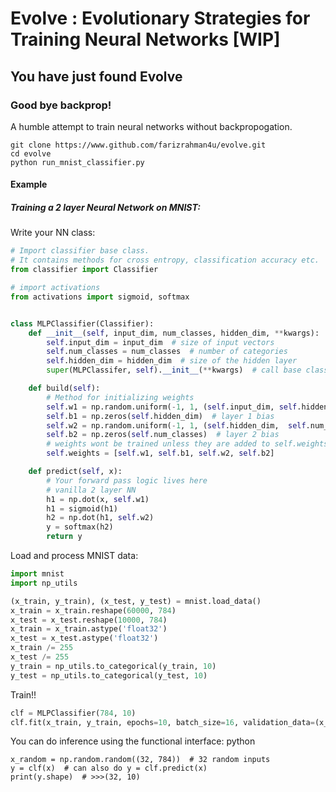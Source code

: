 # Evolve : Evolutionary Strategies for Training Neural Networks [WIP]

## You have just found Evolve

### Good bye backprop!

A humble attempt to train neural networks without backpropogation.

```shell
git clone https://www.github.com/farizrahman4u/evolve.git
cd evolve
python run_mnist_classifier.py
```


#### Example

##### Training a 2 layer Neural Network on MNIST:

Write your NN class:

```python
# Import classifier base class.
# It contains methods for cross entropy, classification accuracy etc.
from classifier import Classifier

# import activations
from activations import sigmoid, softmax


class MLPClassifier(Classifier):
    def __init__(self, input_dim, num_classes, hidden_dim, **kwargs):
        self.input_dim = input_dim  # size of input vectors
        self.num_classes = num_classes  # number of categories
        self.hidden_dim = hidden_dim  # size of the hidden layer
        super(MLPClassifer, self).__init__(**kwargs)  # call base class constructor

    def build(self):
        # Method for initializing weights
        self.w1 = np.random.uniform(-1, 1, (self.input_dim, self.hidden_dim))  # layer 1 matrix
        self.b1 = np.zeros(self.hidden_dim)  # layer 1 bias
        self.w2 = np.random.uniform(-1, 1, (self.hidden_dim,  self.num_classes))  # layer 2 matrix
        self.b2 = np.zeros(self.num_classes)  # layer 2 bias
        # weights wont be trained unless they are added to self.weights list
        self.weights = [self.w1, self.b1, self.w2, self.b2]

    def predict(self, x):
        # Your forward pass logic lives here
        # vanilla 2 layer NN
        h1 = np.dot(x, self.w1)
        h1 = sigmoid(h1)
        h2 = np.dot(h1, self.w2)
        y = softmax(h2)
        return y

```

Load and process MNIST data:

```python
import mnist
import np_utils

(x_train, y_train), (x_test, y_test) = mnist.load_data()
x_train = x_train.reshape(60000, 784)
x_test = x_test.reshape(10000, 784)
x_train = x_train.astype('float32')
x_test = x_test.astype('float32')
x_train /= 255
x_test /= 255
y_train = np_utils.to_categorical(y_train, 10)
y_test = np_utils.to_categorical(y_test, 10)
```

Train!!

```python
clf = MLPClassifier(784, 10)
clf.fit(x_train, y_train, epochs=10, batch_size=16, validation_data=(x_test, y_test))
```

You can do inference using the functional interface:
python
```
x_random = np.random.random((32, 784))  # 32 random inputs
y = clf(x)  # can also do y = clf.predict(x)
print(y.shape)  # >>>(32, 10)
```
